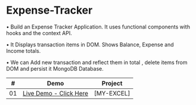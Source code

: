 # Expense-Tracker

• Build an Expense Tracker Application. It uses functional components with hooks and the context API.

• It Displays transaction items in DOM. Shows Balance, Expense and Income totals.

• We can Add new transaction and reflect them in total , delete items from DOM and persist it MongoDB Database.


|  #  |  Demo                                                                                                                    | Project                                                                       |
| :-: | --------------------------------------------------------------------------------------------------------------------------- | --------------------------------------------------------------------------------- |
| 01  | [Live Demo - Click Here](https://expense-tracker-1k2h.onrender.com/)                                                                  | [MY-EXCEL]             |
